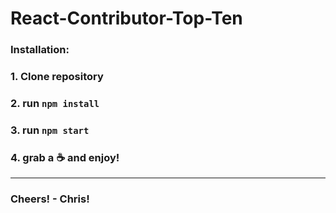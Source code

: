 # React-Contributor-Top-Ten

### Installation:

### 1. Clone repository
### 2. run `npm install`
### 3. run `npm start`
### 4. grab a ☕ and enjoy!

---
### Cheers! - Chris!
